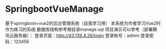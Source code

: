 # SpringbootVueManage
基于springboot+vue2的后台管理系统（自我学习用）
本系统为作者学习Vue2时作为练习的系统
数据库结构参考根目录manage.sql
项目演示可以参考（部署腾讯云服务器）：
登录页面：http://43.139.4.28/login
登录账号：admin 登录密码：123456

